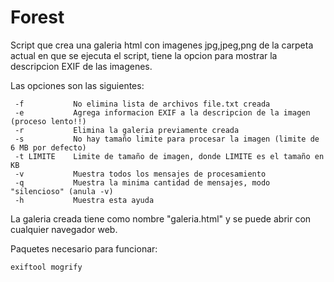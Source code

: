 # Forest
 Script que crea una galeria html con imagenes jpg,jpeg,png de la carpeta actual en que se ejecuta el script, tiene la opcion para mostrar la descripcion EXIF de las imagenes.
 
 Las opciones son las siguientes:
 
     -f           No elimina lista de archivos file.txt creada
     -e           Agrega informacion EXIF a la descripcion de la imagen (proceso lento!!)
     -r           Elimina la galeria previamente creada 
     -s           No hay tamaño limite para procesar la imagen (limite de 6 MB por defecto)
     -t LIMITE    Limite de tamaño de imagen, donde LIMITE es el tamaño en KB
     -v           Muestra todos los mensajes de procesamiento
     -q           Muestra la minima cantidad de mensajes, modo "silencioso" (anula -v)
     -h           Muestra esta ayuda

La galeria creada tiene como nombre "galeria.html" y se puede abrir con cualquier navegador web.

Paquetes necesario para funcionar: 
```bash
exiftool mogrify
```
